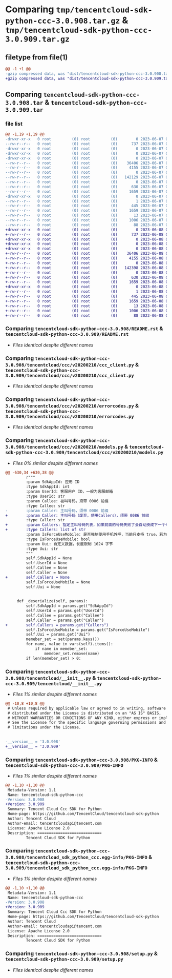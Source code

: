 # Comparing `tmp/tencentcloud-sdk-python-ccc-3.0.908.tar.gz` & `tmp/tencentcloud-sdk-python-ccc-3.0.909.tar.gz`

## filetype from file(1)

```diff
@@ -1 +1 @@
-gzip compressed data, was "dist/tencentcloud-sdk-python-ccc-3.0.908.tar", last modified: Wed Jun  7 00:18:48 2023, max compression
+gzip compressed data, was "dist/tencentcloud-sdk-python-ccc-3.0.909.tar", last modified: Thu Jun  8 00:19:29 2023, max compression
```

## Comparing `tencentcloud-sdk-python-ccc-3.0.908.tar` & `tencentcloud-sdk-python-ccc-3.0.909.tar`

### file list

```diff
@@ -1,19 +1,19 @@
-drwxr-xr-x   0 root         (0) root         (0)        0 2023-06-07 00:18:48.000000 tencentcloud-sdk-python-ccc-3.0.908/
--rw-r--r--   0 root         (0) root         (0)      737 2023-06-07 00:18:48.000000 tencentcloud-sdk-python-ccc-3.0.908/README.rst
-drwxr-xr-x   0 root         (0) root         (0)        0 2023-06-07 00:18:48.000000 tencentcloud-sdk-python-ccc-3.0.908/tencentcloud/
-drwxr-xr-x   0 root         (0) root         (0)        0 2023-06-07 00:18:48.000000 tencentcloud-sdk-python-ccc-3.0.908/tencentcloud/ccc/
-drwxr-xr-x   0 root         (0) root         (0)        0 2023-06-07 00:18:48.000000 tencentcloud-sdk-python-ccc-3.0.908/tencentcloud/ccc/v20200210/
--rw-r--r--   0 root         (0) root         (0)    36406 2023-06-07 00:18:48.000000 tencentcloud-sdk-python-ccc-3.0.908/tencentcloud/ccc/v20200210/ccc_client.py
--rw-r--r--   0 root         (0) root         (0)     4155 2023-06-07 00:18:48.000000 tencentcloud-sdk-python-ccc-3.0.908/tencentcloud/ccc/v20200210/errorcodes.py
--rw-r--r--   0 root         (0) root         (0)        0 2023-06-07 00:18:48.000000 tencentcloud-sdk-python-ccc-3.0.908/tencentcloud/ccc/v20200210/__init__.py
--rw-r--r--   0 root         (0) root         (0)   142129 2023-06-07 00:18:48.000000 tencentcloud-sdk-python-ccc-3.0.908/tencentcloud/ccc/v20200210/models.py
--rw-r--r--   0 root         (0) root         (0)        0 2023-06-07 00:18:48.000000 tencentcloud-sdk-python-ccc-3.0.908/tencentcloud/ccc/__init__.py
--rw-r--r--   0 root         (0) root         (0)      630 2023-06-07 00:18:48.000000 tencentcloud-sdk-python-ccc-3.0.908/tencentcloud/__init__.py
--rw-r--r--   0 root         (0) root         (0)     1659 2023-06-07 00:18:48.000000 tencentcloud-sdk-python-ccc-3.0.908/PKG-INFO
-drwxr-xr-x   0 root         (0) root         (0)        0 2023-06-07 00:18:48.000000 tencentcloud-sdk-python-ccc-3.0.908/tencentcloud_sdk_python_ccc.egg-info/
--rw-r--r--   0 root         (0) root         (0)        1 2023-06-07 00:18:48.000000 tencentcloud-sdk-python-ccc-3.0.908/tencentcloud_sdk_python_ccc.egg-info/dependency_links.txt
--rw-r--r--   0 root         (0) root         (0)      445 2023-06-07 00:18:48.000000 tencentcloud-sdk-python-ccc-3.0.908/tencentcloud_sdk_python_ccc.egg-info/SOURCES.txt
--rw-r--r--   0 root         (0) root         (0)     1659 2023-06-07 00:18:48.000000 tencentcloud-sdk-python-ccc-3.0.908/tencentcloud_sdk_python_ccc.egg-info/PKG-INFO
--rw-r--r--   0 root         (0) root         (0)       13 2023-06-07 00:18:48.000000 tencentcloud-sdk-python-ccc-3.0.908/tencentcloud_sdk_python_ccc.egg-info/top_level.txt
--rw-r--r--   0 root         (0) root         (0)     1006 2023-06-07 00:18:48.000000 tencentcloud-sdk-python-ccc-3.0.908/setup.py
--rw-r--r--   0 root         (0) root         (0)       88 2023-06-07 00:18:48.000000 tencentcloud-sdk-python-ccc-3.0.908/setup.cfg
+drwxr-xr-x   0 root         (0) root         (0)        0 2023-06-08 00:19:29.000000 tencentcloud-sdk-python-ccc-3.0.909/
+-rw-r--r--   0 root         (0) root         (0)      737 2023-06-08 00:19:29.000000 tencentcloud-sdk-python-ccc-3.0.909/README.rst
+drwxr-xr-x   0 root         (0) root         (0)        0 2023-06-08 00:19:29.000000 tencentcloud-sdk-python-ccc-3.0.909/tencentcloud/
+drwxr-xr-x   0 root         (0) root         (0)        0 2023-06-08 00:19:29.000000 tencentcloud-sdk-python-ccc-3.0.909/tencentcloud/ccc/
+drwxr-xr-x   0 root         (0) root         (0)        0 2023-06-08 00:19:29.000000 tencentcloud-sdk-python-ccc-3.0.909/tencentcloud/ccc/v20200210/
+-rw-r--r--   0 root         (0) root         (0)    36406 2023-06-08 00:19:29.000000 tencentcloud-sdk-python-ccc-3.0.909/tencentcloud/ccc/v20200210/ccc_client.py
+-rw-r--r--   0 root         (0) root         (0)     4155 2023-06-08 00:19:29.000000 tencentcloud-sdk-python-ccc-3.0.909/tencentcloud/ccc/v20200210/errorcodes.py
+-rw-r--r--   0 root         (0) root         (0)        0 2023-06-08 00:19:29.000000 tencentcloud-sdk-python-ccc-3.0.909/tencentcloud/ccc/v20200210/__init__.py
+-rw-r--r--   0 root         (0) root         (0)   142398 2023-06-08 00:19:29.000000 tencentcloud-sdk-python-ccc-3.0.909/tencentcloud/ccc/v20200210/models.py
+-rw-r--r--   0 root         (0) root         (0)        0 2023-06-08 00:19:29.000000 tencentcloud-sdk-python-ccc-3.0.909/tencentcloud/ccc/__init__.py
+-rw-r--r--   0 root         (0) root         (0)      630 2023-06-08 00:19:29.000000 tencentcloud-sdk-python-ccc-3.0.909/tencentcloud/__init__.py
+-rw-r--r--   0 root         (0) root         (0)     1659 2023-06-08 00:19:29.000000 tencentcloud-sdk-python-ccc-3.0.909/PKG-INFO
+drwxr-xr-x   0 root         (0) root         (0)        0 2023-06-08 00:19:29.000000 tencentcloud-sdk-python-ccc-3.0.909/tencentcloud_sdk_python_ccc.egg-info/
+-rw-r--r--   0 root         (0) root         (0)        1 2023-06-08 00:19:29.000000 tencentcloud-sdk-python-ccc-3.0.909/tencentcloud_sdk_python_ccc.egg-info/dependency_links.txt
+-rw-r--r--   0 root         (0) root         (0)      445 2023-06-08 00:19:29.000000 tencentcloud-sdk-python-ccc-3.0.909/tencentcloud_sdk_python_ccc.egg-info/SOURCES.txt
+-rw-r--r--   0 root         (0) root         (0)     1659 2023-06-08 00:19:29.000000 tencentcloud-sdk-python-ccc-3.0.909/tencentcloud_sdk_python_ccc.egg-info/PKG-INFO
+-rw-r--r--   0 root         (0) root         (0)       13 2023-06-08 00:19:29.000000 tencentcloud-sdk-python-ccc-3.0.909/tencentcloud_sdk_python_ccc.egg-info/top_level.txt
+-rw-r--r--   0 root         (0) root         (0)     1006 2023-06-08 00:19:29.000000 tencentcloud-sdk-python-ccc-3.0.909/setup.py
+-rw-r--r--   0 root         (0) root         (0)       88 2023-06-08 00:19:29.000000 tencentcloud-sdk-python-ccc-3.0.909/setup.cfg
```

### Comparing `tencentcloud-sdk-python-ccc-3.0.908/README.rst` & `tencentcloud-sdk-python-ccc-3.0.909/README.rst`

 * *Files identical despite different names*

### Comparing `tencentcloud-sdk-python-ccc-3.0.908/tencentcloud/ccc/v20200210/ccc_client.py` & `tencentcloud-sdk-python-ccc-3.0.909/tencentcloud/ccc/v20200210/ccc_client.py`

 * *Files identical despite different names*

### Comparing `tencentcloud-sdk-python-ccc-3.0.908/tencentcloud/ccc/v20200210/errorcodes.py` & `tencentcloud-sdk-python-ccc-3.0.909/tencentcloud/ccc/v20200210/errorcodes.py`

 * *Files identical despite different names*

### Comparing `tencentcloud-sdk-python-ccc-3.0.908/tencentcloud/ccc/v20200210/models.py` & `tencentcloud-sdk-python-ccc-3.0.909/tencentcloud/ccc/v20200210/models.py`

 * *Files 0% similar despite different names*

```diff
@@ -630,34 +630,38 @@
         r"""
         :param SdkAppId: 应用 ID
         :type SdkAppId: int
         :param UserId: 客服用户 ID，一般为客服邮箱
         :type UserId: str
         :param Callee: 被叫号码，须带 0086 前缀
         :type Callee: str
-        :param Caller: 主叫号码，须带 0086 前缀
+        :param Caller: 主叫号码（废弃，使用Callers），须带 0086 前缀
         :type Caller: str
+        :param Callers: 指定主叫号码列表，如果前面的号码失败了会自动换成下一个号码，须带 0086 前缀
+        :type Callers: list of str
         :param IsForceUseMobile: 是否强制使用手机外呼，当前只支持 true，若为 true 请确保已配置白名单
         :type IsForceUseMobile: bool
         :param Uui: 自定义数据，长度限制 1024 字节
         :type Uui: str
         """
         self.SdkAppId = None
         self.UserId = None
         self.Callee = None
         self.Caller = None
+        self.Callers = None
         self.IsForceUseMobile = None
         self.Uui = None
 
 
     def _deserialize(self, params):
         self.SdkAppId = params.get("SdkAppId")
         self.UserId = params.get("UserId")
         self.Callee = params.get("Callee")
         self.Caller = params.get("Caller")
+        self.Callers = params.get("Callers")
         self.IsForceUseMobile = params.get("IsForceUseMobile")
         self.Uui = params.get("Uui")
         memeber_set = set(params.keys())
         for name, value in vars(self).items():
             if name in memeber_set:
                 memeber_set.remove(name)
         if len(memeber_set) > 0:
```

### Comparing `tencentcloud-sdk-python-ccc-3.0.908/tencentcloud/__init__.py` & `tencentcloud-sdk-python-ccc-3.0.909/tencentcloud/__init__.py`

 * *Files 1% similar despite different names*

```diff
@@ -10,8 +10,8 @@
 # Unless required by applicable law or agreed to in writing, software
 # distributed under the License is distributed on an "AS IS" BASIS,
 # WITHOUT WARRANTIES OR CONDITIONS OF ANY KIND, either express or implied.
 # See the License for the specific language governing permissions and
 # limitations under the License.
 
 
-__version__ = '3.0.908'
+__version__ = '3.0.909'
```

### Comparing `tencentcloud-sdk-python-ccc-3.0.908/PKG-INFO` & `tencentcloud-sdk-python-ccc-3.0.909/PKG-INFO`

 * *Files 1% similar despite different names*

```diff
@@ -1,10 +1,10 @@
 Metadata-Version: 1.1
 Name: tencentcloud-sdk-python-ccc
-Version: 3.0.908
+Version: 3.0.909
 Summary: Tencent Cloud Ccc SDK for Python
 Home-page: https://github.com/TencentCloud/tencentcloud-sdk-python
 Author: Tencent Cloud
 Author-email: tencentcloudapi@tencent.com
 License: Apache License 2.0
 Description: ============================
         Tencent Cloud SDK for Python
```

### Comparing `tencentcloud-sdk-python-ccc-3.0.908/tencentcloud_sdk_python_ccc.egg-info/PKG-INFO` & `tencentcloud-sdk-python-ccc-3.0.909/tencentcloud_sdk_python_ccc.egg-info/PKG-INFO`

 * *Files 1% similar despite different names*

```diff
@@ -1,10 +1,10 @@
 Metadata-Version: 1.1
 Name: tencentcloud-sdk-python-ccc
-Version: 3.0.908
+Version: 3.0.909
 Summary: Tencent Cloud Ccc SDK for Python
 Home-page: https://github.com/TencentCloud/tencentcloud-sdk-python
 Author: Tencent Cloud
 Author-email: tencentcloudapi@tencent.com
 License: Apache License 2.0
 Description: ============================
         Tencent Cloud SDK for Python
```

### Comparing `tencentcloud-sdk-python-ccc-3.0.908/setup.py` & `tencentcloud-sdk-python-ccc-3.0.909/setup.py`

 * *Files identical despite different names*

